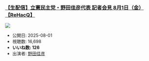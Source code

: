 ### [【生配信】立憲民主党・野田佳彦代表 記者会見 8月1日（金）【ReHacQ】](https://www.youtube.com/watch?v=Jt4GQsWhC4E)
[![](https://img.youtube.com/vi/Jt4GQsWhC4E/sddefault.jpg)](https://www.youtube.com/watch?v=Jt4GQsWhC4E)
-   公開日: 2025-08-01
-   視聴数: 16,698
-   **いいね数: 126**
-   出演者: [野田佳彦](/rehacq_fan/people/野田佳彦 "wikilink")
